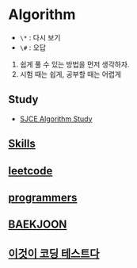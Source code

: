# Algorithm

- `\*` : 다시 보기
- `\#` : 오답

1. 쉽게 풀 수 있는 방법을 먼저 생각하자.
2. 시험 때는 쉽게, 공부할 때는 어렵게

## Study

- [SJCE Algorithm Study](https://guiltless-alder-59f.notion.site/SJCE-Algorithm-Study-6c28a10def8945c59c2cf9aafe6e0ba7)

## [Skills](Skills/README.md)

## [leetcode](./leetcode)

## [programmers](./programmers)

## [BAEKJOON](./BAEKJOON)

## [이것이 코딩 테스트다](./ThisIsCodingTest)
